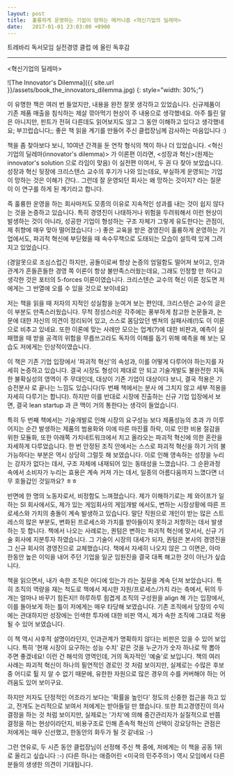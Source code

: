 ```yaml
---
layout: post
title:  훌륭하게 운영하는 기업이 망하는 메커니즘 <혁신기업의 딜레마>
date:   2017-01-01 23:03:00 +0900
---
```

트레바리 독서모임 실전경영 클럽 에 올린 독후감

---

\<혁신기업의 딜레마\>

![The Innovator's Dilemma]({{ site.url }}/assets/book_the_innovators_dilemma.jpg)
{: style="width: 30%;"}

이 유명한 책은 여러 번 들었지만, 내용을 완전 잘못 생각하고 있었습니다. 신규제품이 기존 제품 매출을 침식하는 제살 깎아먹기 현상이 주 내용으로 생각했네요. 아주 틀린 말은 아니지만, 핀트가 전혀 다른데도 읽어보지도 않고 그 동안 이해하고 있다고 생각했네요; 부끄럽습니다;; 좋은 책 읽을 계기를 만들어 주신 클럽장님께 감사하는 마음입니다 :)

책을 좀 찾아보다 보니, 10여년 간격을 둔 연작 형식의 책이 하나 더 있었습니다. <혁신기업의 딜레마(innovator's dilemma)> 가 이론편 이라면, <성장과 혁신>(원제는 innovator's solution 으로 라임이 맞음) 이 실전편 이여서, 두 권 다 찾아 보았습니다. 성장과 혁신 뒷장에 크리스텐스 교수의 후기가 나와 있는데요, 부실하게 운영되는 기업이 망하는 것은 이해가 간다.. 그런데 잘 운영되던 회사는 왜 망하는 것이지? 라는 질문이 이 연구를 하게 된 계기라고 합니다.

즉 훌륭한 운영을 하는 회사마저도 모종의 이유로 지속적인 성과를 내는 것이 쉽지 않다는 것을 논증하고 있습니다. 특히 경영진이 나태하거나 위험을 두려워해서 이런 현상이 발생하는 것이 아니라, 성공한 기업이 형성하는 구조 자체가 그렇게 유도한다는 관점이, 제 취향에 매우 맞아 떨어졌습니다 :-) 좋은 교육을 받은 경영진이 훌륭하게 운영하는 기업에서도, 파괴적 혁신에 부딛혔을 때 속수무책으로 도태되는 모습이 설득력 있게 그려지고 있었습니다.

(경알못으로 조심스럽긴 하지만, 공돌이로써 항상 논증의 엄밀함도 떨어져 보이고, 인과관계가 흔들흔들한 경영 쪽 이론이 항상 불만족스러웠는데요, 그래도 인정할 만 하다고 생각한 것은 포터의 5-forces 이론이였습니다. 크리스텐슨 교수의 혁신 이론 정도면 저에게는 그 반열에 오를 수 있을 것으로 보이네요)

저는 책을 읽을 때 저자의 지적인 성실함을 눈여겨 보는 편인데, 크리스텐슨 교수의 글은 이 부분도 만족스러웠습니다. 무척 정성스러운 각주에는 풍부하게 참고한 논문들과, 논문에 대한 자신의 의견이 정리되어 있고, 스스로 몸담았던 벤쳐의 실패사례(!)도 이 이론으로 비추고 있네요. 또한 이론에 맞는 사례만 모으는 업계(?)에 대한 비판과, 예측이 실패했을 때 받을 공격의 위험을 무릅쓰고라도 독자의 이해를 돕기 위해 예측을 해 보는 모습도 저에게는 인상적이였습니다.

이 책은 기존 기업 입장에서 '파괴적 혁신'의 속성과, 이를 어떻게 다루어야 하는지를 자세히 논증하고 있습니다. 결국 시장도 형성이 제대로 안 되고 기술개발도 불완전한 지독한 불확실성의 영역이 주 무대인데, 대상이 기존 기업이 대상이다 보니, 결국 적용은 기승전분사 로 끝나는 느낌도 있습니다(두 번째 책에서는 분사 에 그치지 않고 세부 적용을 자세히 다루기는 합니다). 하지만 이를 반대로 시장에 진출하는 신규 기업 입장에서 보면, 결국 lean startup 과 큰 맥이 거의 통한다는 생각이 들었습니다.

특히 두 번째 책에서는 기술개발로 인해 시장의 요구성능 보다 제품성능의 초과 가 이루어지는 순간 발생하는 제품의 범용화와 이에 따른 마진률 하락, 이로 인한 비용 절감을 위한 모듈화, 또한 아래쪽 가치네트워크에서 치고 올라오는 파괴적 혁신에 의한 혼란을 자세하게 다루었습니다. 한 번 안정된 조직 안에서는 스스로 파괴적 혁신을 하기 거의 불가능하다는 부분은 역시 상당히 그럴듯 해 보였습니다. 이로 인해 영속하는 성장을 누리는 강자가 없다는 데서, 구조 자체에 내재되어 있는 동태성을 느꼈습니다. 그 순환과정 속에서 소비자가 누리는 효용은 계속 커져 가는 데서, 일종의 아름다움까지 느꼈다면 너무 호들갑인 것일까요? ㅎㅎ

반면에 한 명의 노동자로서, 비정함도 느껴졌습니다. 제가 이해하기로는 제 와이프가 일하는 SI 회사에서도, 제가 있는 게임회사의 게임개발 에서도, 변하는 시장상황에 따른 프로세스와 가치의 충돌이 계속 발생하고 있습니다. 말단 직원으로 개인이 받는 많은 스트레스의 많은 부분도, 변화된 프로세스와 가치를 받아들이지 못하고 저항하는 데서 발생하는 듯 합니다. 책에서 나오는 사례로는, 퀀텀은 변하는 파괴적 혁신에 맞서서, 신규 기술 회사에 지분투자 하였습니다. 그 기술이 시장의 대세가 되자, 퀀텀은 본사의 경영진을 그 신규 회사의 경영진으로 교체했습니다. 책에서 자세히 나오지 않은 그 이면은, 아마 한동안 높은 이익을 내어 주던 기업을 일군 임원진을 결국 대폭 해고한 것이 아닌가 싶습니다.

책을 읽으면서, 내가 속한 조직은 어디에 있는가 라는 질문을 계속 던져 보았습니다. 특히 조직의 역량을 재는 척도로 책에서 제시한 자원/프로세스/가치 라는 축에서, 뒤의 두 개는 얼마나 바꾸기 힘든지!! 하루하루 힘겹게 조직의 구성원을 align 해 가는 입장에서, 이를 돌아보게 하는 틀이 저에게는 매우 타당해 보였습니다. 기존 조직에서 당장의 수익에는 관대하지만 성장에는 인색한 투자에 대한 비판 역시, 제가 속한 조직에 그대로 적용될 수 있어 보였습니다.

이 책 역시 사후적 설명이라던지, 인과관계가 명확하지 않다는 비판은 있을 수 있어 보입니다. 특히 '현재 시장이 요구하는 성능 수치' 같은 것을 누군가가 숫자 하나로 딱 뽑아 주면 좋겠네요! 이런 건 해석의 영역인데, 거의 독자적인 '예술'로 보입니다. 책의 여러 사례는 파괴적 혁신이 하나의 필연적인 경로인 것 처럼 보이지만, 실제로는 수많은 후보 중 어디로 튈 지 알 수 없기 때문에, 유한한 자원으로 많은 경우의 수를 커버해야 하는 어려움도 있어 보이구요.

하지만 저자도 단정적인 어조라기 보다는 '확률을 높인다' 정도의 신중한 접근을 하고 있고, 전개도 논리적으로 보여서 저에게는 받아들일 만 했습니다. 또한 최고경영진이 의사결정을 하는 것 처럼 보이지만, 실제로는 '가치'에 의해 중간관리자가 실질적으로 반쯤 결정을 하는 현상이라던지, 비용구조로 인해 존속적 혁신의 선택이 강요당하는 관점은 저에게는 매우 신선했고, 한동안의 화두가 될 것 같네요 :-)

그런 연유로, 두 시즌 동안 클럽장님이 선정해 주신 책 중에, 저에게는 이 책을 공동 1위로 올리고 싶습니다 :-) (다른 하나는 애증어린 <미국의 민주주의>) 역시 모임에서 다른 분들의 생생한 의견이 기대됩니다.
